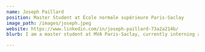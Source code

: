 ```yaml
---
name: Joseph Paillard
position: Master Student at École normale supérieure Paris-Saclay 
image_path: /images/joseph.jpeg
website: https://www.linkedin.com/in/joseph-paillard-73a2a214b/
blurb: I am a master student at MVA Paris-Saclay, currently interning at Roche Basel with Denis Engemann. We work on machine learning methods for EEG data in the context of biomarker development. 

---
```

